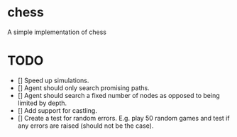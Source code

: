 # chess
A simple implementation of chess


# TODO

- [] Speed up simulations.
- [] Agent should only search promising paths.
- [] Agent should search a fixed number of nodes as opposed to being limited by depth.
- [] Add support for castling.
- [] Create a test for random errors. E.g. play 50 random games and test if any errors are raised (should not be the case).
